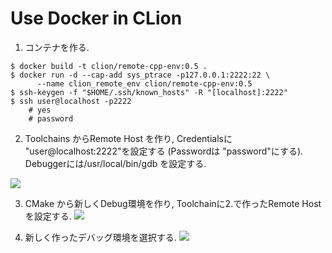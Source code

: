 # Use Docker in CLion

1. コンテナを作る.
```shell script
$ docker build -t clion/remote-cpp-env:0.5 .  
$ docker run -d --cap-add sys_ptrace -p127.0.0.1:2222:22 \
      --name clion_remote_env clion/remote-cpp-env:0.5
$ ssh-keygen -f "$HOME/.ssh/known_hosts" -R "[localhost]:2222"
$ ssh user@localhost -p2222
    # yes
    # password
```

2. Toolchains からRemote Host を作り,
Credentialsに "user@localhost:2222"を設定する
(Passwordは "password"にする).
Debuggerには/usr/local/bin/gdb を設定する.

![](https://user-images.githubusercontent.com/34413567/88379707-5e7e7100-cdde-11ea-9301-25625364516d.png)

3. CMake から新しくDebug環境を作り, 
Toolchainに2.で作ったRemote Hostを設定する.
![](https://user-images.githubusercontent.com/34413567/88379686-5b838080-cdde-11ea-88ba-36b2818b3123.png)

4. 新しく作ったデバッグ環境を選択する.
![](https://user-images.githubusercontent.com/34413567/88380046-c9c84300-cdde-11ea-9457-9e038f17530e.png)
